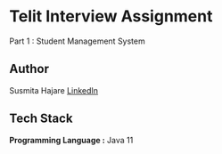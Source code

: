 
# Telit Interview Assignment

Part 1 : Student Management System


## Author
Susmita Hajare [LinkedIn](https://www.linkedin.com/in/susmita-hajare-525557167/)


## Tech Stack

**Programming Language :** Java 11



